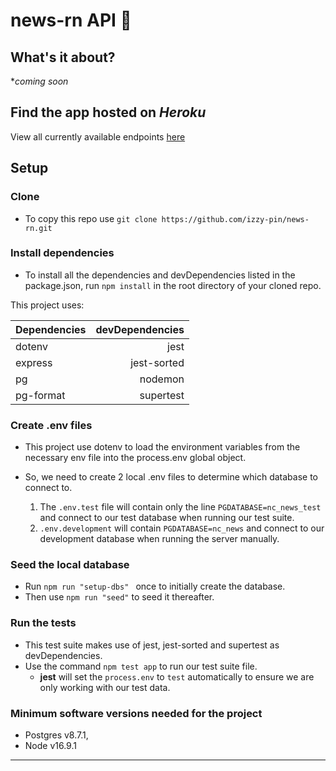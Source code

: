 # news-rn API 📰

## What's it about?

\*_coming soon_

## Find the app hosted on _Heroku_

View all currently available endpoints [here](https://newsrn.herokuapp.com/api)

## Setup

### Clone

- To copy this repo use
  `git clone https://github.com/izzy-pin/news-rn.git`

### Install dependencies

- To install all the dependencies and devDependencies listed in the package.json, run `npm install` in the root directory of your cloned repo.

This project uses:

| Dependencies | devDependencies |
| ------------ | --------------: |
| dotenv       |            jest |
| express      |     jest-sorted |
| pg           |         nodemon |
| pg-format    |       supertest |

### Create .env files

- This project use dotenv to load the environment variables from the necessary env file into the process.env global object.
- So, we need to create 2 local .env files to determine which database to connect to.

  1.  The `.env.test` file will contain only the line `PGDATABASE=nc_news_test` and connect to our test database when running our test suite.
  2.  `.env.development` will contain `PGDATABASE=nc_news` and connect to our development database when running the server manually.

### Seed the local database

- Run `npm run "setup-dbs" ` once to initially create the database.
- Then use `npm run "seed"` to seed it thereafter.

### Run the tests

- This test suite makes use of jest, jest-sorted and supertest as devDependencies.
- Use the command `npm test app` to run our test suite file.
  - **jest** will set the `process.env` to `test` automatically to ensure we are only working with our test data.

### Minimum software versions needed for the project

- Postgres v8.7.1,
- Node v16.9.1

---
